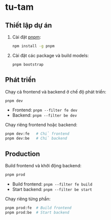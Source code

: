 # tu-tam

## Thiết lập dự án

1. Cài đặt [pnpm](https://pnpm.io/):

    ```bash
    npm install -g pnpm
    ```

2. Cài đặt các package và build models:
    ```bash
    pnpm bootstrap
    ```

## Phát triển

Chạy cả frontend và backend ở chế độ phát triển:

```bash
pnpm dev
```

-   Frontend: `pnpm --filter fe dev`
-   Backend: `pnpm --filter be dev`

Chạy riêng frontend hoặc backend:

```bash
pnpm dev:fe   # Chỉ frontend
pnpm dev:be   # Chỉ backend
```

## Production

Build frontend và khởi động backend:

```bash
pnpm prod
```

-   Build frontend: `pnpm --filter fe build`
-   Start backend: `pnpm --filter be start`

Chạy riêng từng phần:

```bash
pnpm prod:fe  # Build frontend
pnpm prod:be  # Start backend
```
